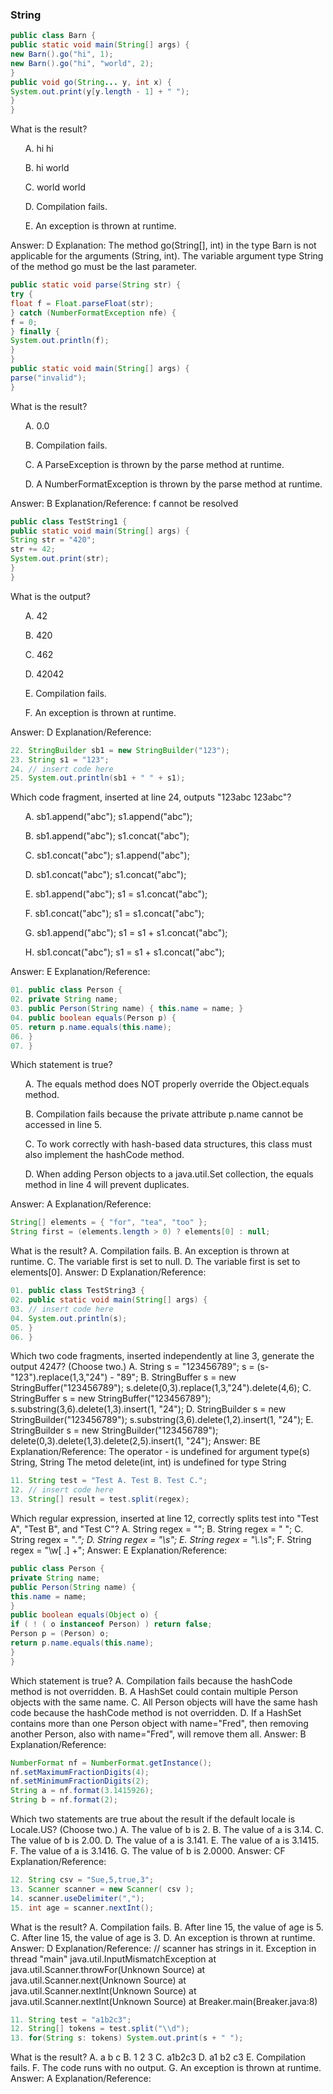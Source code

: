 
### String
```java
public class Barn {
public static void main(String[] args) {
new Barn().go("hi", 1);
new Barn().go("hi", "world", 2);
}
public void go(String... y, int x) {
System.out.print(y[y.length - 1] + " ");
}
}
```
What is the result?
<ul>A. hi hi</ul>
<ul>B. hi world</ul>
<ul>C. world world</ul>
<ul>D. Compilation fails.</ul>
<ul>E. An exception is thrown at runtime.</ul>
Answer: D
Explanation: The method go(String[], int) in the type Barn is not applicable for the arguments (String, int). The variable argument type String of the method go must be the last parameter.
<br/>

```java
public static void parse(String str) {
try {
float f = Float.parseFloat(str);
} catch (NumberFormatException nfe) {
f = 0;
} finally {
System.out.println(f);
}
}
public static void main(String[] args) {
parse("invalid");
}
```
What is the result?
<ul>A. 0.0</ul>
<ul>B. Compilation fails.</ul>
<ul>C. A ParseException is thrown by the parse method at runtime.</ul>
<ul>D. A NumberFormatException is thrown by the parse method at runtime.</ul>
Answer: B
Explanation/Reference: f cannot be resolved
<br/>

```java
public class TestString1 {
public static void main(String[] args) {
String str = "420";
str += 42;
System.out.print(str);
}
}
```
What is the output?
<ul>A. 42</ul>
<ul>B. 420</ul>
<ul>C. 462</ul>
<ul>D. 42042</ul>
<ul>E. Compilation fails.</ul>
<ul>F. An exception is thrown at runtime.</ul>
Answer: D
Explanation/Reference:
<br/>

```java
22. StringBuilder sb1 = new StringBuilder("123");
23. String s1 = "123";
24. // insert code here
25. System.out.println(sb1 + " " + s1);
```
Which code fragment, inserted at line 24, outputs "123abc 123abc"?
<ul>A. sb1.append("abc"); s1.append("abc");</ul>
<ul>B. sb1.append("abc"); s1.concat("abc");</ul>
<ul>C. sb1.concat("abc"); s1.append("abc");</ul>
<ul>D. sb1.concat("abc"); s1.concat("abc");</ul>
<ul>E. sb1.append("abc"); s1 = s1.concat("abc");</ul>
<ul>F. sb1.concat("abc"); s1 = s1.concat("abc");</ul>
<ul>G. sb1.append("abc"); s1 = s1 + s1.concat("abc");</ul>
<ul>H. sb1.concat("abc"); s1 = s1 + s1.concat("abc");</ul>
Answer: E
Explanation/Reference:
<br/>

```java
01. public class Person {
02. private String name;
03. public Person(String name) { this.name = name; }
04. public boolean equals(Person p) {
05. return p.name.equals(this.name);
06. }
07. }
```
Which statement is true?
<ul>A. The equals method does NOT properly override the Object.equals method.</ul>
<ul>B. Compilation fails because the private attribute p.name cannot be accessed in line 5.</ul>
<ul>C. To work correctly with hash-based data structures, this class must also implement the hashCode
method.</ul>
<ul>D. When adding Person objects to a java.util.Set collection, the equals method in line 4 will prevent
duplicates.</ul>
Answer: A
Explanation/Reference:
<br/>

```java
String[] elements = { "for", "tea", "too" };
String first = (elements.length > 0) ? elements[0] : null;
```
What is the result?
A. Compilation fails.
B. An exception is thrown at runtime.
C. The variable first is set to null.
D. The variable first is set to elements[0].
Answer: D
Explanation/Reference:
<br/>


```java
01. public class TestString3 {
02. public static void main(String[] args) {
03. // insert code here
04. System.out.println(s);
05. }
06. }
```
Which two code fragments, inserted independently at line 3, generate the output 4247? (Choose two.)
A. String s = "123456789";
s = (s-"123").replace(1,3,"24") - "89";
B. StringBuffer s = new StringBuffer("123456789");
s.delete(0,3).replace(1,3,"24").delete(4,6);
C. StringBuffer s = new StringBuffer("123456789");
s.substring(3,6).delete(1,3).insert(1, "24");
D. StringBuilder s = new StringBuilder("123456789");
s.substring(3,6).delete(1,2).insert(1, "24");
E. StringBuilder s = new StringBuilder("123456789");
delete(0,3).delete(1,3).delete(2,5).insert(1, "24");
Answer: BE
Explanation/Reference:
The operator - is undefined for argument type(s) String, String
The metod delete(int, int) is undefined for type String
<br/>


```java
11. String test = "Test A. Test B. Test C.";
12. // insert code here
13. String[] result = test.split(regex);
```
Which regular expression, inserted at line 12, correctly splits test into "Test A", "Test B", and "Test C"?
A. String regex = "";
B. String regex = " ";
C. String regex = ".*";
D. String regex = "\\s";
E. String regex = "\\.\\s*";
F. String regex = "\\w[ \.] +";
Answer: E
Explanation/Reference:
<br/>


```java
public class Person {
private String name;
public Person(String name) {
this.name = name;
}
public boolean equals(Object o) {
if ( ! ( o instanceof Person) ) return false;
Person p = (Person) o;
return p.name.equals(this.name);
}
}
```
Which statement is true?
A. Compilation fails because the hashCode method is not overridden.
B. A HashSet could contain multiple Person objects with the same name.
C. All Person objects will have the same hash code because the hashCode method is not overridden.
D. If a HashSet contains more than one Person object with name="Fred", then removing another Person,
also with name="Fred", will remove them all.
Answer: B
Explanation/Reference:
<br/>


```java
NumberFormat nf = NumberFormat.getInstance();
nf.setMaximumFractionDigits(4);
nf.setMinimumFractionDigits(2);
String a = nf.format(3.1415926);
String b = nf.format(2);
```
Which two statements are true about the result if the default locale is Locale.US? (Choose two.)
A. The value of b is 2.
B. The value of a is 3.14.
C. The value of b is 2.00.
D. The value of a is 3.141.
E. The value of a is 3.1415.
F. The value of a is 3.1416.
G. The value of b is 2.0000.
Answer: CF
Explanation/Reference:
<br/>

```java
12. String csv = "Sue,5,true,3";
13. Scanner scanner = new Scanner( csv );
14. scanner.useDelimiter(",");
15. int age = scanner.nextInt();
```
What is the result?
A. Compilation fails.
B. After line 15, the value of age is 5.
C. After line 15, the value of age is 3.
D. An exception is thrown at runtime.
Answer: D
Explanation/Reference: // scanner has strings in it.
Exception in thread "main" java.util.InputMismatchException
at java.util.Scanner.throwFor(Unknown Source)
at java.util.Scanner.next(Unknown Source)
at java.util.Scanner.nextInt(Unknown Source)
at java.util.Scanner.nextInt(Unknown Source)
at Breaker.main(Breaker.java:8)
<br/>

```java
11. String test = "a1b2c3";
12. String[] tokens = test.split("\\d");
13. for(String s: tokens) System.out.print(s + " ");
```
What is the result?
A. a b c
B. 1 2 3
C. a1b2c3
D. a1 b2 c3
E. Compilation fails.
F. The code runs with no output.
G. An exception is thrown at runtime.
Answer: A
Explanation/Reference:
